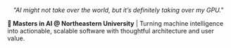 <p align="center"><i>"AI might not take over the world, but it’s definitely taking over my GPU."</i></p>

**🧠 Masters in AI @ Northeastern University** | Turning machine intelligence into actionable, scalable software with thoughtful architecture and user value.

